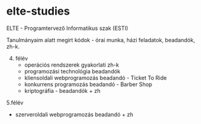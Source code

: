 # elte-studies

ELTE - Programtervező Informatikus szak (ESTI)

Tanulmányaim alatt megírt kódok - órai munka, házi feladatok, beadandók, zh-k.

4. félév
   - operációs rendszerek gyakorlati zh-k
   - programozási technológia beadandók
   - kliensoldali webprogramozás beadandó - Ticket To Ride
   - konkurrens programozás beadandó - Barber Shop
   - kriptográfia - beadandók + zh
   
5.félév
   - szerveroldali webprogramozás beadandó + zh 

